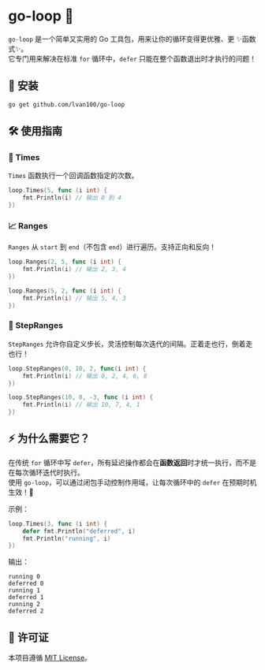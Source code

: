 # go-loop 🔁

`go-loop` 是一个简单又实用的 Go 工具包，用来让你的循环变得更优雅、更 ✨函数式✨。  
它专门用来解决在标准 `for` 循环中，`defer` 只能在整个函数退出时才执行的问题！

## 🚀 安装

```bash
go get github.com/lvan100/go-loop
```

## 🛠️ 使用指南

### 🔂 Times

`Times` 函数执行一个回调函数指定的次数。

```go
loop.Times(5, func (i int) {
    fmt.Println(i) // 输出 0 到 4
})
```

### 📈 Ranges

`Ranges` 从 `start` 到 `end`（不包含 `end`）进行遍历。支持正向和反向！

```go
loop.Ranges(2, 5, func (i int) {
    fmt.Println(i) // 输出 2, 3, 4
})

loop.Ranges(5, 2, func (i int) {
    fmt.Println(i) // 输出 5, 4, 3
})
```

### 🏃 StepRanges

`StepRanges` 允许你自定义步长，灵活控制每次迭代的间隔。正着走也行，倒着走也行！

```go
loop.StepRanges(0, 10, 2, func(i int) {
    fmt.Println(i) // 输出 0, 2, 4, 6, 8
})

loop.StepRanges(10, 0, -3, func (i int) {
    fmt.Println(i) // 输出 10, 7, 4, 1
})
```

## ⚡ 为什么需要它？

在传统 `for` 循环中写 `defer`，所有延迟操作都会在**函数返回**时才统一执行，而不是在每次循环迭代时执行。  
使用 `go-loop`，可以通过闭包手动控制作用域，让每次循环中的 `defer` 在预期时机生效！🎯

示例：

```go
loop.Times(3, func (i int) {
    defer fmt.Println("deferred", i)
    fmt.Println("running", i)
})
```

输出：

```
running 0
deferred 0
running 1
deferred 1
running 2
deferred 2
```

## 📄 许可证

本项目遵循 [MIT License](LICENSE)。